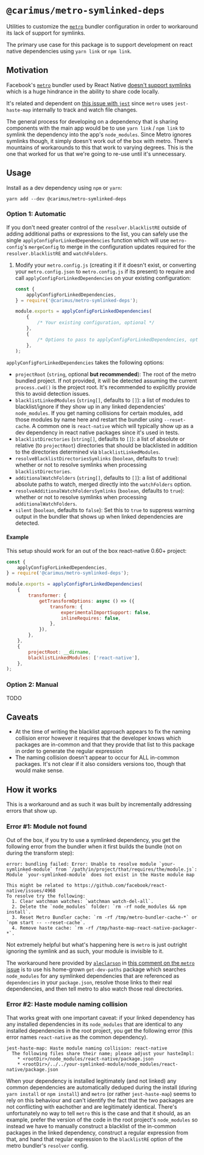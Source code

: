# `@carimus/metro-symlinked-deps`

Utilities to customize the [`metro`](https://github.com/facebook/metro) bundler configuration in order to workaround
its lack of support for symlinks.

The primary use case for this package is to support development on react native dependencies using `yarn link` or
`npm link`.

## Motivation

Facebook's [`metro`](https://github.com/facebook/metro) bundler used by React Native
[doesn't support symlinks](https://github.com/facebook/metro/issues/1) which is a huge hindrance in the ability to
share code locally.

It's related and dependent on [this issue with `jest`](https://github.com/facebook/jest/pull/7549) since `metro`
uses `jest-haste-map` internally to track and watch file changes.

The general process for developing on a dependency that is sharing components with the main app would be
to use `yarn link` / `npm link` to symlink the dependency into the app's `node_modules`. Since Metro ignores symlinks
though, it simply doesn't work out of the box with metro. There's mountains of workarounds to this that work to varying
degrees. This is the one that worked for us that we're going to re-use until it's unnecessary.

## Usage

Install as a dev dependency using `npm` or `yarn`:

```shell script
yarn add --dev @carimus/metro-symlinked-deps
```

### Option 1: Automatic

If you don't need greater control of the `resolver.blacklistRE` outside of adding additional paths or expressions to
the list, you can safely use the single `applyConfigForLinkedDependencies` function which will use `metro-config`'s
`mergeConfig` to merge in the configuration updates required for the `resolver.blacklistRE` and `watchFolders`.

1.  Modify your `metro.config.js` (creating it if it doesn't exist, or converting your `metro.config.json` to
    `metro.config.js` if its present) to require and call `applyConfigForLinkedDependencies` on your existing
    configuration:

    ```javascript
    const {
        applyConfigForLinkedDependencies,
    } = require('@carimus/metro-symlinked-deps');

    module.exports = applyConfigForLinkedDependencies(
        {
            /* Your existing configuration, optional */
        },
        {
            /* Options to pass to applyConfigForLinkedDependencies, optional */
        },
    );
    ```

`applyConfigForLinkedDependencies` takes the following options:

-   `projectRoot` (`string`, optional **but recommended**): The root of the metro bundled project. If not provided, it
    will be detected assuming the current `process.cwd()` is the project root. It's recommended to explicitly provide
    this to avoid detection issues.
-   `blacklistLinkedModules` (`string[]`, defaults to `[]`): a list of modules to blacklist/ignore if they show up in
    any linked dependencies' `node_modules`. If you get naming collisions for certain modules, add those modules
    by name here and restart the bundler using `--reset-cache`. A common one is `react-native` which will typically
    show up as a dev dependency in react native packages since it's used in tests.
-   `blacklistDirectories` (`string[]`, defaults to `[]`): a list of absolute or relative (to `projectRoot`) directories
    that should be blacklisted in addition to the directories determined via `blacklistLinkedModules`.
-   `resolveBlacklistDirectoriesSymlinks` (`boolean`, defaults to `true`): whether or not to resolve symlinks when
    processing `blacklistDirectories`.
-   `additionalWatchFolders` (`string[]`, defaults to `[]`): a list of additional absolute paths to watch, merged
    directly into the `watchFolders` option.
-   `resolveAdditionalWatchFoldersSymlinks` (`boolean`, defaults to `true`): whether or not to resolve symlinks when
    processing `additionalWatchFolders`.
-   `silent` (`boolean`, defaults to `false`): Set this to `true` to suppress warning output in the bundler that shows
    up when linked dependencies are detected.

#### Example

This setup should work for an out of the box react-native 0.60+ project:

```javascript
const {
    applyConfigForLinkedDependencies,
} = require('@carimus/metro-symlinked-deps');

module.exports = applyConfigForLinkedDependencies(
    {
        transformer: {
            getTransformOptions: async () => ({
                transform: {
                    experimentalImportSupport: false,
                    inlineRequires: false,
                },
            }),
        },
    },
    {
        projectRoot: __dirname,
        blacklistLinkedModules: ['react-native'],
    },
);
```

### Option 2: Manual

TODO

## Caveats

-   At the time of writing the blacklist approach appears to fix the naming collision error however it requires that
    the developer knows which packages are in-common and that they provide that list to this package in order to
    generate the regular expression
-   The naming collision doesn't appear to occur for ALL in-common packages. It's not clear if it also considers
    versions too, though that would make sense.

## How it works

This is a workaround and as such it was built by incrementally addressing errors that show up.

### Error #1: Module not found

Out of the box, if you try to use a symlinked dependency, you get the following error from the bundler when it first
builds the bundle (not on during the transform step):

```
error: bundling failed: Error: Unable to resolve module `your-symlinked-module` from `/path/in/project/that/requires/the/module.js`: Module `your-symlinked-module` does not exist in the Haste module map

This might be related to https://github.com/facebook/react-native/issues/4968
To resolve try the following:
  1. Clear watchman watches: `watchman watch-del-all`.
  2. Delete the `node_modules` folder: `rm -rf node_modules && npm install`.
  3. Reset Metro Bundler cache: `rm -rf /tmp/metro-bundler-cache-*` or `npm start -- --reset-cache`.
  4. Remove haste cache: `rm -rf /tmp/haste-map-react-native-packager-*`.
```

Not extremely helpful but what's happening here is `metro` is just outright ignoring the symlink and as such, your
module is invisible to it.

The workaround here provided by [`aleclarson`](https://github.com/aleclarson) in
[this comment on the `metro` issue](https://github.com/facebook/metro/issues/1#issuecomment-421628147) is to
use his home-grown `get-dev-paths` package which searches `node_modules` for any symlinked dependencies that
are referenced as `dependencies` in your `package.json`, resolve those links to their real dependencies, and then
tell metro to also watch those real directories.

### Error #2: Haste module naming collision

That works great with one important caveat: if your linked dependency has any installed dependencies in its
`node_modules` that are identical to any installed dependencies in the root project, you get the following error
(this error names `react-native` as the common dependency).

```
jest-haste-map: Haste module naming collision: react-native
  The following files share their name; please adjust your hasteImpl:
    * <rootDir>/node_modules/react-native/package.json
    * <rootDir>/../../your-symlinked-module/node_modules/react-native/package.json
```

When your dependency is installed legitimately (and not linked) any common dependencies are automatically deduped
during the install (during `yarn install` or `npm install`) and `metro` (or rather `jest-haste-map`) seems to rely
on this behaviour and can't identify the fact that the two packages are not conflicting with eachother and are
legitimately identical. There's unfortunately no way to tell `metro` this is the case and that it should, as an
example, prefer the version of the code in the root project's `node_modules` so instead we have to manually construct
a blacklist of the in-common packages in the linked dependency, construct a regular expression from that, and
hand that regular expression to the `blacklistRE` option of the metro bundler's `resolver` config.
